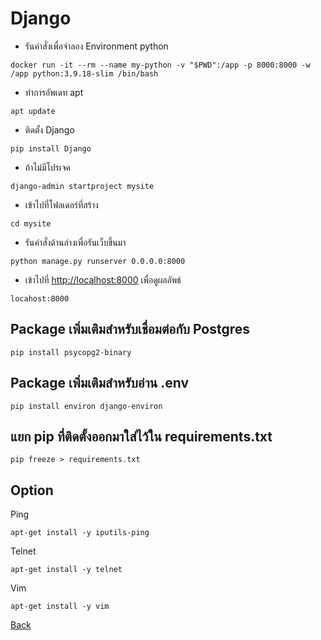 # Django

- รันคำสั่งเพื่อจำลอง Environment python
```
docker run -it --rm --name my-python -v "$PWD":/app -p 8000:8000 -w /app python:3.9.18-slim /bin/bash
```

- ทำการอัพเดท apt
```
apt update
```

- ติดตั้ง Django
```
pip install Django
```

- ถ้าไม่มีโปรเจค
```
django-admin startproject mysite
```
- เข้าไปที่โฟลเดอร์ที่สร้าง
```
cd mysite
```
- รันคำสั่งด้านล่างเพื่อรันเว็บขึ้นมา
```
python manage.py runserver 0.0.0.0:8000
```
- เข้าไปที่ <a href="http://localhost:8000" target="_blank">http://localhost:8000</a> เพื่อดูผลลัพธ์
```
locahost:8000
```

## Package เพิ่มเติมสำหรับเชื่อมต่อกับ Postgres
```
pip install psycopg2-binary 
```

## Package เพิ่มเติมสำหรับอ่าน .env
```
pip install environ django-environ
```

## แยก pip ที่ติดตั้งออกมาใส่ไว้ใน requirements.txt
```
pip freeze > requirements.txt
```

## Option
Ping
```
apt-get install -y iputils-ping
```

Telnet
```
apt-get install -y telnet
```

Vim
```
apt-get install -y vim
```

[Back](/day2/README.md)